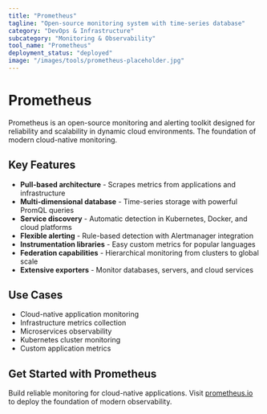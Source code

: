 ```yaml
---
title: "Prometheus"
tagline: "Open-source monitoring system with time-series database"
category: "DevOps & Infrastructure"
subcategory: "Monitoring & Observability"
tool_name: "Prometheus"
deployment_status: "deployed"
image: "/images/tools/prometheus-placeholder.jpg"
---
```


# Prometheus

Prometheus is an open-source monitoring and alerting toolkit designed for reliability and scalability in dynamic cloud environments. The foundation of modern cloud-native monitoring.

## Key Features

- **Pull-based architecture** - Scrapes metrics from applications and infrastructure
- **Multi-dimensional database** - Time-series storage with powerful PromQL queries
- **Service discovery** - Automatic detection in Kubernetes, Docker, and cloud platforms
- **Flexible alerting** - Rule-based detection with Alertmanager integration
- **Instrumentation libraries** - Easy custom metrics for popular languages
- **Federation capabilities** - Hierarchical monitoring from clusters to global scale
- **Extensive exporters** - Monitor databases, servers, and cloud services

## Use Cases

- Cloud-native application monitoring
- Infrastructure metrics collection
- Microservices observability
- Kubernetes cluster monitoring
- Custom application metrics

## Get Started with Prometheus

Build reliable monitoring for cloud-native applications. Visit [prometheus.io](https://prometheus.io) to deploy the foundation of modern observability.
